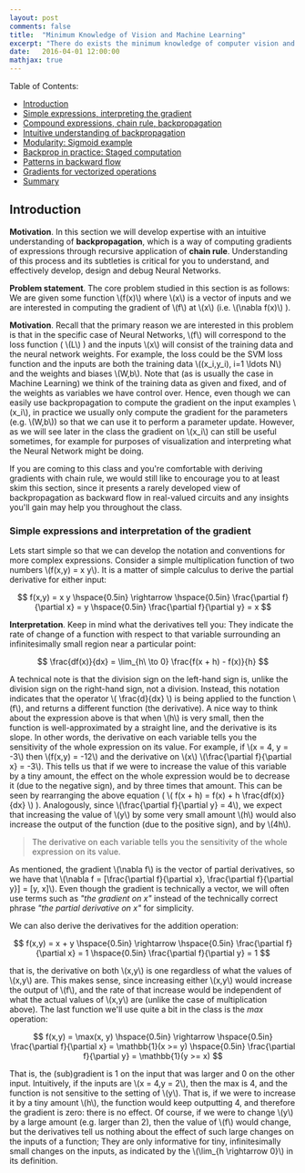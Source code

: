 ```yaml
---
layout: post
comments: false
title:  "Minimum Knowledge of Vision and Machine Learning"
excerpt: "There do exists the minimum knowledge of computer vision and machine learning in order for us to have a basic, fluent, non-embarassing conversation with professionals. There's a broad span of topics in these two fields and we need a bunch of books to cover them all. This blog just walks through the very basic pipeline of the most famous algorithms."
date:   2016-04-01 12:00:00
mathjax: true
---
```


Table of Contents:

- [Introduction](#intro)
- [Simple expressions, interpreting the gradient](#grad)
- [Compound expressions, chain rule, backpropagation](#backprop)
- [Intuitive understanding of backpropagation](#intuitive)
- [Modularity: Sigmoid example](#sigmoid)
- [Backprop in practice: Staged computation](#staged)
- [Patterns in backward flow](#patters)
- [Gradients for vectorized operations](#mat)
- [Summary](#summary)

<a name='intro'></a>
## Introduction

**Motivation**. In this section we will develop expertise with an intuitive understanding of **backpropagation**, which is a way of computing gradients of expressions through recursive application of **chain rule**. Understanding of this process and its subtleties is critical for you to understand, and effectively develop, design and debug Neural Networks.

**Problem statement**. The core problem studied in this section is as follows: We are given some function \\(f(x)\\) where \\(x\\) is a vector of inputs and we are interested in computing the gradient of \\(f\\) at \\(x\\) (i.e. \\(\nabla f(x)\\) ).

**Motivation**. Recall that the primary reason we are interested in this problem is that in the specific case of Neural Networks, \\(f\\) will correspond to the loss function ( \\(L\\) ) and the inputs \\(x\\) will consist of the training data and the neural network weights. For example, the loss could be the SVM loss function and the inputs are both the training data \\((x\_i,y\_i), i=1 \ldots N\\) and the weights and biases \\(W,b\\). Note that (as is usually the case in Machine Learning) we think of the training data as given and fixed, and of the weights as variables we have control over. Hence, even though we can easily use backpropagation to compute the gradient on the input examples \\(x\_i\\), in practice we usually only compute the gradient for the parameters (e.g. \\(W,b\\)) so that we can use it to perform a parameter update. However, as we will see later in the class the gradient on \\(x\_i\\) can still be useful sometimes, for example for purposes of visualization and interpreting what the Neural Network might be doing.

If you are coming to this class and you're comfortable with deriving gradients with chain rule, we would still like to encourage you to at least skim this section, since it presents a rarely developed view of backpropagation as backward flow in real-valued circuits and any insights you'll gain may help you throughout the class.

<a name='grad'></a>
### Simple expressions and interpretation of the gradient

Lets start simple so that we can develop the notation and conventions for more complex expressions. Consider a simple multiplication function of two numbers \\(f(x,y) = x y\\). It is a matter of simple calculus to derive the partial derivative for either input:

$$
f(x,y) = x y \hspace{0.5in} \rightarrow \hspace{0.5in} \frac{\partial f}{\partial x} = y \hspace{0.5in} \frac{\partial f}{\partial y} = x 
$$

**Interpretation**. Keep in mind what the derivatives tell you: They indicate the rate of change of a function with respect to that variable surrounding an infinitesimally small region near a particular point:

$$
\frac{df(x)}{dx} = \lim_{h\ \to 0} \frac{f(x + h) - f(x)}{h}
$$

A technical note is that the division sign on the left-hand sign is, unlike the division sign on the right-hand sign, not a division. Instead, this notation indicates that the operator \\(  \frac{d}{dx} \\) is being applied to the function \\(f\\), and returns a different function (the derivative). A nice way to think about the expression above is that when \\(h\\) is very small, then the function is well-approximated by a straight line, and the derivative is its slope. In other words, the derivative on each variable tells you the sensitivity of the whole expression on its value. For example, if \\(x = 4, y = -3\\) then \\(f(x,y) = -12\\) and the derivative on \\(x\\) \\(\frac{\partial f}{\partial x} = -3\\). This tells us that if we were to increase the value of this variable by a tiny amount, the effect on the whole expression would be to decrease it (due to the negative sign), and by three times that amount. This can be seen by rearranging the above equation ( \\( f(x + h) = f(x) + h \frac{df(x)}{dx} \\) ). Analogously, since \\(\frac{\partial f}{\partial y} = 4\\), we expect that increasing the value of \\(y\\) by some very small amount \\(h\\) would also increase the output of the function (due to the positive sign), and by \\(4h\\).

> The derivative on each variable tells you the sensitivity of the whole expression on its value.

As mentioned, the gradient \\(\nabla f\\) is the vector of partial derivatives, so we have that \\(\nabla f = [\frac{\partial f}{\partial x}, \frac{\partial f}{\partial y}] = [y, x]\\). Even though the gradient is technically a vector, we will often use terms such as *"the gradient on x"* instead of the technically correct phrase *"the partial derivative on x"* for simplicity.

We can also derive the derivatives for the addition operation:

$$
f(x,y) = x + y \hspace{0.5in} \rightarrow \hspace{0.5in} \frac{\partial f}{\partial x} = 1 \hspace{0.5in} \frac{\partial f}{\partial y} = 1
$$

that is, the derivative on both \\(x,y\\) is one regardless of what the values of \\(x,y\\) are. This makes sense, since increasing either \\(x,y\\) would increase the output of \\(f\\), and the rate of that increase would be independent of what the actual values of \\(x,y\\) are (unlike the case of multiplication above). The last function we'll use quite a bit in the class is the *max* operation:

$$
f(x,y) = \max(x, y) \hspace{0.5in} \rightarrow \hspace{0.5in} \frac{\partial f}{\partial x} = \mathbb{1}(x >= y) \hspace{0.5in} \frac{\partial f}{\partial y} = \mathbb{1}(y >= x)
$$

That is, the (sub)gradient is 1 on the input that was larger and 0 on the other input. Intuitively, if the inputs are \\(x = 4,y = 2\\), then the max is 4, and the function is not sensitive to the setting of \\(y\\). That is, if we were to increase it by a tiny amount \\(h\\), the function would keep outputting 4, and therefore the gradient is zero: there is no effect. Of course, if we were to change \\(y\\) by a large amount (e.g. larger than 2), then the value of \\(f\\) would change, but the derivatives tell us nothing about the effect of such large changes on the inputs of a function; They are only informative for tiny, infinitesimally small changes on the inputs, as indicated by the \\(\lim\_{h \rightarrow 0}\\) in its definition.

